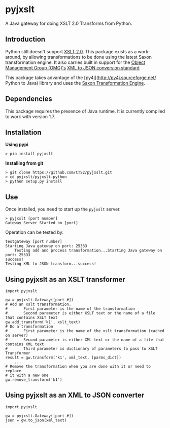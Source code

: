 pyjxslt
=====

A Java gateway for doing XSLT 2.0 Transforms from Python. 

Introduction
------------
Python still doesn't support [XSLT 2.0](http://www.w3.org/TR/xslt20/). This package exists as a work-around, by allowing transformations to be done
using the latest Saxon transformation engine.  It also carries built in support for the [Object Management Group (OMG)'s](http://www.omg.org/) [XML to JSON conversion standard](http://www.omg.org/cgi-bin/doc?ad/13-09-04)

This package takes advantage of the [py4j](http://py4j.sourceforge.net/ Python to Java)
library and uses the [Saxon Transformation Engine](http://saxon.sourceforge.net/).

Dependencies
-----------
This package requires the presence of Java runtime.  It is currently compiled to work with version 1.7.

Installation
------------
**Using pypi**


	> pip install pyjxslt

**Installing from git**

	> git clone https://github.com/CTS2/pyjxslt.git
	> cd pyjxslt/pyjxslt-python
	> python setup.py install

Use
--------
Once installed, you need to start up the ```pyjxslt``` server.

	> pyjxslt [port number]
	Gateway Server Started on [port]

Operation can be tested by:

	testgateway [port number]
	Starting Java gateway on port: 25333
		Testing add and process transformation...Starting Java gateway on port: 25333
	success!
	Testing XML to JSON transform...success!


Using pyjxslt as an XSLT transformer
------------

	import pyjxslt

	gw = pyjxslt.Gateway([port #])
	# Add an xslt transformation.  
	#       First parameter is the name of the transformation
	# 	    Second parameter is either XSLT text or the name of a file that contains XSLT text
	gw.add_transform('k1', xslt_text)
	# Do a transformation
	#       First parameter is the name of the xslt transformation (cached on server)
	#       Second parameter is either XML text or the name of a file that contains XML text
	#       Third parameter is dictionary of parameters to pass to XSLT Transformer
	result = gw.transform('k1', xml_text, [parms_dict])
		...
	# Remove the transformation when you are done with it or need to replace
	# it with a new one
	gw.remove_transform('k1')


Using pyjxslt as an XML to JSON converter
------------
	import pyjxslt

	gw = pyjxslt.Gateway([port #])
	json = gw.to_json(xml_text)



